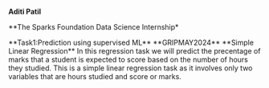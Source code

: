 **Aditi Patil**
<p>**The Sparks Foundation Data Science Internship*</P>
**Task1:Prediction using supervised ML**
**GRIPMAY2024**
**Simple Linear Regression**
        In this regression task we will predict the precentage of marks that a student is expected to score based on the number of hours they studied.
        This is a simple linear regression task as it involves only two variables that are hours studied and score or marks.  
